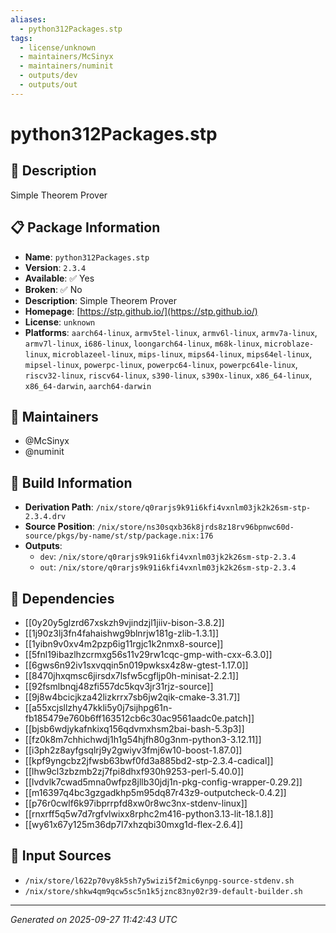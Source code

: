 ```yaml
---
aliases:
  - python312Packages.stp
tags:
  - license/unknown
  - maintainers/McSinyx
  - maintainers/numinit
  - outputs/dev
  - outputs/out
---
```


# python312Packages.stp

## 📝 Description

Simple Theorem Prover

## 📋 Package Information

- **Name**: `python312Packages.stp`
- **Version**: `2.3.4`
- **Available**: ✅ Yes
- **Broken**: ✅ No
- **Description**: Simple Theorem Prover
- **Homepage**: [https://stp.github.io/](https://stp.github.io/)
- **License**: `unknown`
- **Platforms**: `aarch64-linux`, `armv5tel-linux`, `armv6l-linux`, `armv7a-linux`, `armv7l-linux`, `i686-linux`, `loongarch64-linux`, `m68k-linux`, `microblaze-linux`, `microblazeel-linux`, `mips-linux`, `mips64-linux`, `mips64el-linux`, `mipsel-linux`, `powerpc-linux`, `powerpc64-linux`, `powerpc64le-linux`, `riscv32-linux`, `riscv64-linux`, `s390-linux`, `s390x-linux`, `x86_64-linux`, `x86_64-darwin`, `aarch64-darwin`
## 👥 Maintainers

- @McSinyx
- @numinit


## 🔧 Build Information

- **Derivation Path**: `/nix/store/q0rarjs9k91i6kfi4vxnlm03jk2k26sm-stp-2.3.4.drv`
- **Source Position**: `/nix/store/ns30sqxb36k8jrds8z18rv96bpnwc60d-source/pkgs/by-name/st/stp/package.nix:176`
- **Outputs**:
  - `dev`:  `/nix/store/q0rarjs9k91i6kfi4vxnlm03jk2k26sm-stp-2.3.4`
  - `out`:  `/nix/store/q0rarjs9k91i6kfi4vxnlm03jk2k26sm-stp-2.3.4`

## 🔗 Dependencies

- [[0y20y5glzrd67xskzh9vjindzjl1jiiv-bison-3.8.2]]
- [[1j90z3lj3fn4fahaishwg9blnrjw181g-zlib-1.3.1]]
- [[1yibn9v0xv4m2pzp6ig11rgjc1k2nmx8-source]]
- [[5fnl19ibazlhzcrmxg56s11v29rw1cqc-gmp-with-cxx-6.3.0]]
- [[6gws6n92iv1sxvqqin5n019pwksx4z8w-gtest-1.17.0]]
- [[8470jhxqmsc6jirsdx7lsfw5cgfljp0h-minisat-2.2.1]]
- [[92fsmlbnqj48zfi557dc5kqv3jr31rjz-source]]
- [[9j8w4bcicjkza42lizkrrx7sb6jw2qik-cmake-3.31.7]]
- [[a55xcjsllzhy47kkli5y0j7sijhpg61n-fb185479e760b6ff163512cb6c30ac9561aadc0e.patch]]
- [[bjsb6wdjykafnkixq156qdvmxhsm2bai-bash-5.3p3]]
- [[fz0k8m7chhichwdj1h1g54hjfh80g3nm-python3-3.12.11]]
- [[i3ph2z8ayfgsqlrj9y2gwiyv3fmj6w10-boost-1.87.0]]
- [[kpf9yngcbz2jfwsb63bwf0fd3a885bd2-stp-2.3.4-cadical]]
- [[lhw9cl3zbzmb2zj7fpi8dhxf930h9253-perl-5.40.0]]
- [[lvdvlk7cwad5mna0wfpz8jllb30jdj1n-pkg-config-wrapper-0.29.2]]
- [[m16397q4bc3gzgadkhp5m95dq87r43z9-outputcheck-0.4.2]]
- [[p76r0cwlf6k97ibprrpfd8xw0r8wc3nx-stdenv-linux]]
- [[rnxrff5q5w7d7rgfvlwixx8rphc2m416-python3.13-lit-18.1.8]]
- [[wy61x67y125m36dp7l7xhzqbi30mxg1d-flex-2.6.4]]

## 📁 Input Sources

- `/nix/store/l622p70vy8k5sh7y5wizi5f2mic6ynpg-source-stdenv.sh`
- `/nix/store/shkw4qm9qcw5sc5n1k5jznc83ny02r39-default-builder.sh`

---
*Generated on 2025-09-27 11:42:43 UTC*
